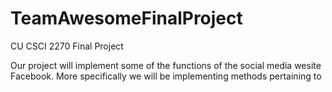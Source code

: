 # TeamAwesomeFinalProject
CU CSCI 2270 Final Project

Our project will implement some of the functions of the social media wesite Facebook. More specifically we will be implementing methods pertaining to 
